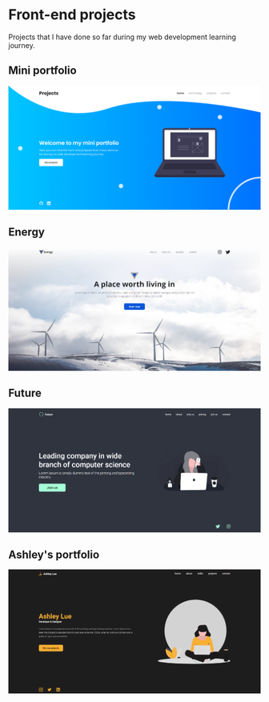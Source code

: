 # Front-end projects

Projects that I have done so far during my web development learning journey.

## Mini portfolio

![](/img/projects/Portfolio.png)

## Energy

![](/img/projects/energy.png)

## Future

![](/img/projects/future.png)

## Ashley's portfolio

![](/img/projects/ashley.png)
